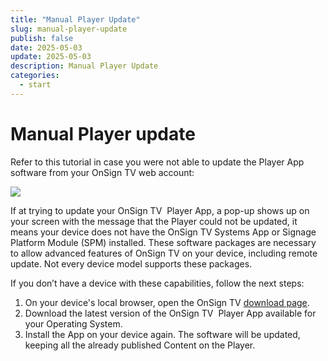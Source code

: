 ```yaml
---
title: "Manual Player Update"
slug: manual-player-update
publish: false
date: 2025-05-03
update: 2025-05-03
description: Manual Player Update
categories:
  - start
---
```


Manual Player update
====================

Refer to this tutorial in case you were not able to update the Player App software from your OnSign TV web account:

![](https://static.helpjuice.com/helpjuice_production/uploads/upload/image/23821/direct/1731580644760/how-to-update-the-onsign-tv-player-app-manually_1.png)

If at trying to update your OnSign TV  Player App, a pop-up shows up on your screen with the message that the Player could not be updated, it means your device does not have the OnSign TV Systems App or Signage Platform Module (SPM) installed. These software packages are necessary to allow advanced features of OnSign TV on your device, including remote update. Not every device model supports these packages.

If you don’t have a device with these capabilities, follow the next steps:

1. On your device's local browser, open the OnSign TV [download page](https://onsign.tv/downloads/).
2. Download the latest version of the OnSign TV  Player App available for your Operating System.
3. Install the App on your device again. The software will be updated, keeping all the already published Content on the Player.
